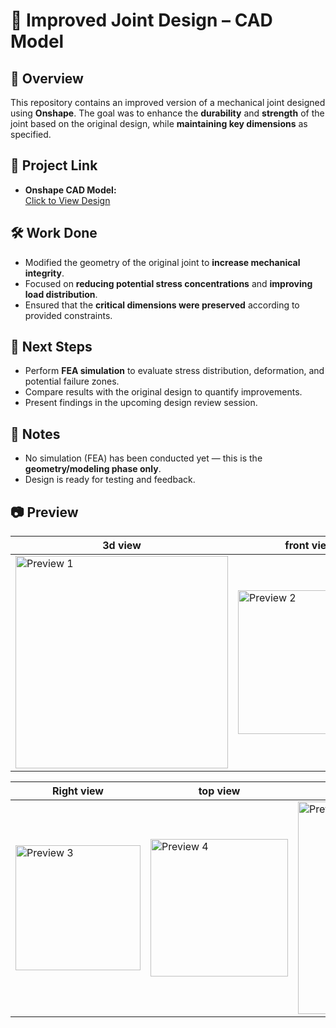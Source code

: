 # 🔩 Improved Joint Design – CAD Model

## 📄 Overview
This repository contains an improved version of a mechanical joint designed using **Onshape**. The goal was to enhance the **durability** and **strength** of the joint based on the original design, while **maintaining key dimensions** as specified.

## 📎 Project Link
- **Onshape CAD Model:**  
  [Click to View Design](https://cad.onshape.com/documents/4dcb49846a8795d9face8384/w/6bb7945e73cfe1da76f77eb8/e/b3d075f283c2ca019f47c76f?renderMode=0&uiState=68826dbb9df95a7a9bc2bb9d)

## 🛠️ Work Done
- Modified the geometry of the original joint to **increase mechanical integrity**.
- Focused on **reducing potential stress concentrations** and **improving load distribution**.
- Ensured that the **critical dimensions were preserved** according to provided constraints.

## 🧪 Next Steps
- Perform **FEA simulation** to evaluate stress distribution, deformation, and potential failure zones.
- Compare results with the original design to quantify improvements.
- Present findings in the upcoming design review session.

## 📌 Notes
- No simulation (FEA) has been conducted yet — this is the **geometry/modeling phase only**.
- Design is ready for testing and feedback.

## 📷 Preview

| 3d  view| front view |
|--------------|--------------|
| <img width="340" src="https://github.com/user-attachments/assets/2b9b947a-7ccc-4023-bf11-e8e235cabd79" alt="Preview 1" /> | <img width="230" src="https://github.com/user-attachments/assets/549d85eb-6fd2-4469-83ec-5d7310981fca" alt="Preview 2" /> |

| Right view |top view| bottom view |
|--------------|--------------|--------------|
| <img width="200" src="https://github.com/user-attachments/assets/e27c9ff1-07b7-4fd0-9ad8-fa412da42e1c" alt="Preview 3" /> | <img width="220" src="https://github.com/user-attachments/assets/524dfde3-4c1f-4e9c-8e05-2692ff6b4ae2" alt="Preview 4" /> | <img width="340" src="https://github.com/user-attachments/assets/909f3a5c-89bd-4ccb-bdb5-c06aa4ff7037" alt="Preview 5" /> |



